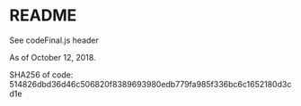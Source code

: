 # README #
See codeFinal.js header

As of October 12, 2018.

SHA256 of code: 514826dbd36d46c506820f8389693980edb779fa985f336bc6c1652180d3cd1e
